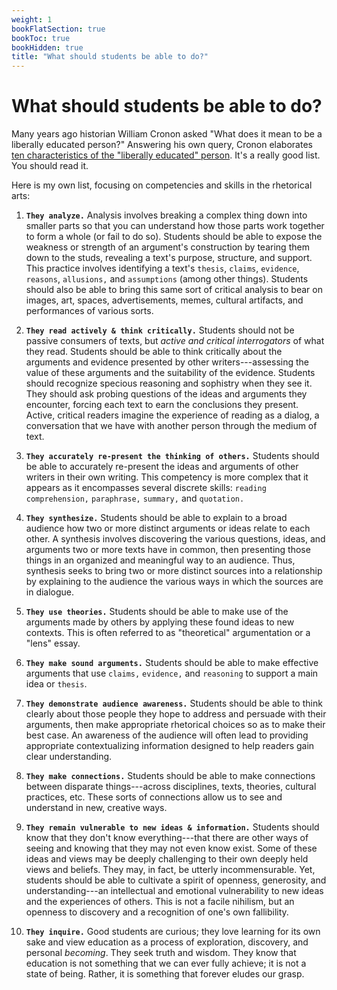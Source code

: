 ```yaml
---
weight: 1
bookFlatSection: true
bookToc: true
bookHidden: true
title: "What should students be able to do?"
---
```


# What should students be able to do?

Many years ago historian William Cronon asked "What does it mean to be a liberally educated person?" Answering his own query, Cronon elaborates [ten characteristics of the "liberally educated" person](https://www.williamcronon.net/writing/only_connect.html). It's a really good list. You should read it. 

Here is my own list, focusing on competencies and skills in the rhetorical arts:

1. **`They analyze.`** Analysis involves breaking a complex thing down into smaller parts so that you can understand how those parts work together to form a whole (or fail to do so). Students should be able to expose the weakness or strength of an argument's construction by tearing them down to the studs, revealing a text's purpose, structure, and support. This practice involves identifying a text's `thesis`, `claims`, `evidence`, `reasons`, `allusions,` and `assumptions` (among other things). Students should also be able to bring this same sort of critical analysis to bear on images, art, spaces, advertisements, memes, cultural artifacts, and performances of various sorts.

2. **`They read actively & think critically.`** Students should not be passive consumers of texts, but *active and critical interrogators* of what they read. Students should be able to think critically about the arguments and evidence presented by other writers---assessing the value of these arguments and the suitability of the evidence. Students should recognize specious reasoning and sophistry when they see it. They should ask probing questions of the ideas and arguments they encounter, forcing each text to earn the conclusions they present. Active, critical readers imagine the experience of reading as a dialog, a conversation that we have with another person through the medium of text.

3. **`They accurately re-present the thinking of others.`** Students should be able to accurately re-present the ideas and arguments of other writers in their own writing. This competency is more complex that it appears as it encompasses several discrete skills: `reading comprehension,` `paraphrase,` `summary,` and `quotation.` 

4. **`They synthesize.`** Students should be able to explain to a broad audience how two or more distinct arguments or ideas relate to each other. A synthesis involves discovering the various questions, ideas, and arguments two or more texts have in common, then presenting those things in an organized and meaningful way to an audience. Thus, synthesis seeks to bring two or more distinct sources into a relationship by explaining to the audience the various ways in which the sources are in dialogue.

5. **`They use theories.`** Students should be able to make use of the arguments made by others by applying these found ideas to new contexts. This is often referred to as "theoretical" argumentation or a "lens" essay.

6. **`They make sound arguments.`** Students should be able to make effective arguments that use `claims,` `evidence,` and `reasoning` to support a main idea or `thesis`. 

7. **`They demonstrate audience awareness.`** Students should be able to think clearly about those people they hope to address and persuade with their arguments, then make appropriate rhetorical choices so as to make their best case. An awareness of the audience will often lead to providing appropriate contextualizing information designed to help readers gain clear understanding.

8. **`They make connections.`** Students should be able to make connections between disparate things---across disciplines, texts, theories, cultural practices, etc. These sorts of connections allow us to see and understand in new, creative ways. 

9. **`They remain vulnerable to new ideas & information.`** Students should know that they don't know everything---that there are other ways of seeing and knowing that they may not even know exist. Some of these ideas and views may be deeply challenging to their own deeply held views and beliefs. They may, in fact, be utterly incommensurable. Yet, students should be able to cultivate a spirit of openness, generosity, and understanding---an intellectual and emotional vulnerability to new ideas and the experiences of others. This is not a facile nihilism, but an openness to discovery and a recognition of one's own fallibility. 

10. **`They inquire.`** Good students are curious; they love learning for its own sake and view education as a process of exploration, discovery, and personal *becoming*. They seek truth and wisdom. They know that education is not something that we can ever fully achieve; it is not a state of being. Rather, it is something that forever eludes our grasp.

